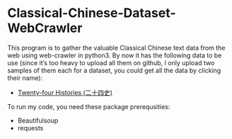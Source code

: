 # Classical-Chinese-Dataset-WebCrawler

This program is to gather the valuable Classical Chinese text data from the web using web-crawler in python3.  By now it has the following data to be use (since it‘s too heavy to upload all them on github, I only upload two samples of them each for a dataset, you could get all the data by clicking their name):
* [Twenty-four Histories (二十四史)](https://drive.google.com/open?id=1HftMMfUQZheoH3P56_-ij1864gwdsjsI)

To run my code, you need these  package prerequsities: 
* Beautifulsoup
* requests


